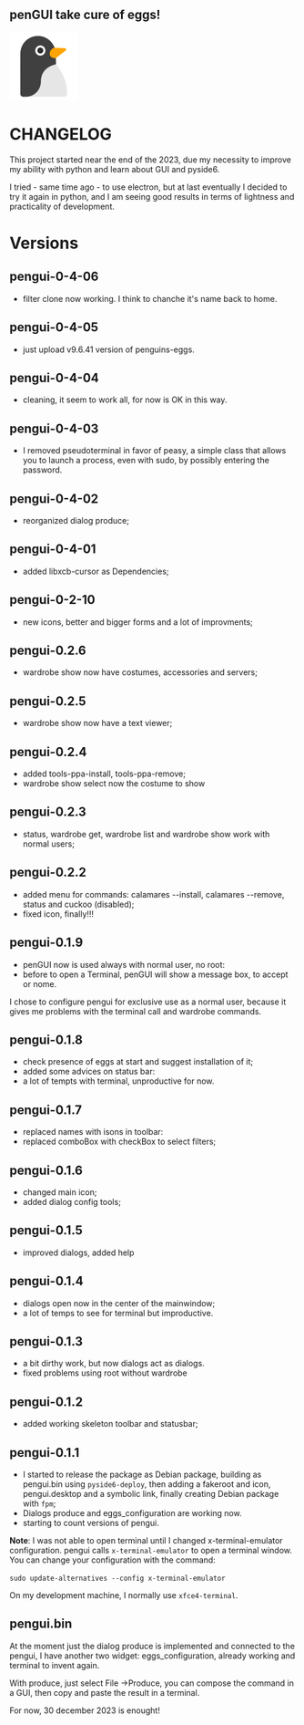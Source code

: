 ## **penGUI take cure of eggs!**
![icon](https://github.com/pieroproietti/pengui/blob/main/assets/pengui.png?raw=true)

# CHANGELOG
This project started near the end of the 2023, due my necessity to improve my ability with python and learn about GUI and pyside6.

I tried - same time ago - to use electron, but at last eventually I decided to try it again in python, and I am seeing good results in terms of lightness and practicality of development.

# Versions
## pengui-0-4-06
* filter clone now working. I think to chanche it's name back to home.

## pengui-0-4-05
* just upload v9.6.41 version of penguins-eggs.

## pengui-0-4-04
* cleaning, it seem to work all, for now is OK in this way.

## pengui-0-4-03
* I removed pseudoterminal in favor of peasy, a simple class that allows you to launch a process, even with sudo, by possibly entering the password.
## pengui-0-4-02
* reorganized dialog produce;

## pengui-0-4-01
* added libxcb-cursor as Dependencies;

## pengui-0-2-10
* new icons, better and bigger forms and a lot of improvments;

## pengui-0.2.6
* wardrobe show now have costumes, accessories and servers;

## pengui-0.2.5
* wardrobe show now have a text viewer;

## pengui-0.2.4
* added tools-ppa-install, tools-ppa-remove;
* wardrobe show select now the costume to show

## pengui-0.2.3
* status, wardrobe get, wardrobe list and wardrobe show work with normal users;

## pengui-0.2.2
* added menu for commands: calamares --install, calamares --remove, status and cuckoo (disabled);
* fixed icon, finally!!!

## pengui-0.1.9
* penGUI now is used always with normal user, no root:
* before to open a Terminal, penGUI will show a message box, to accept or nome.

I chose to configure pengui for exclusive use as a normal user, because it gives me problems with the terminal call and wardrobe commands.

## pengui-0.1.8
* check presence of eggs at start and suggest installation of it;
* added some advices on status bar:
* a lot of tempts with terminal, unproductive for now.

## pengui-0.1.7
* replaced names with isons in toolbar:
* replaced comboBox with checkBox to select filters;

## pengui-0.1.6
* changed main icon;
* added dialog config tools;

## pengui-0.1.5
* improved dialogs, added help

## pengui-0.1.4
* dialogs open now in the center of the mainwindow;
* a lot of temps to see for terminal but improductive.

## pengui-0.1.3
* a bit dirthy work, but now dialogs act as dialogs.
* fixed problems using root without wardrobe

## pengui-0.1.2
* added working skeleton toolbar and statusbar;

## pengui-0.1.1
* I started to release the package as Debian package, building as pengui.bin using `pyside6-deploy`, then adding a fakeroot and icon, pengui.desktop and a symbolic link, finally creating Debian package with `fpm`;
* Dialogs produce and eggs_configuration are working now.
* starting to count versions of pengui.

**Note**: I was not able to open terminal until I changed  x-terminal-emulator configuration. pengui calls `x-terminal-emulator` to open a terminal window. You can change your configuration with the command:

`sudo update-alternatives --config x-terminal-emulator`

On my development machine, I normally use `xfce4-terminal`.

## pengui.bin
At the moment just the dialog produce is implemented and connected to the pengui, I have another two widget: eggs_configuration, already working and terminal to invent again.

With produce, just select File ->Produce, you can compose the command in a GUI, then copy and paste the result in a terminal.

For now, 30 december 2023 is enought!
